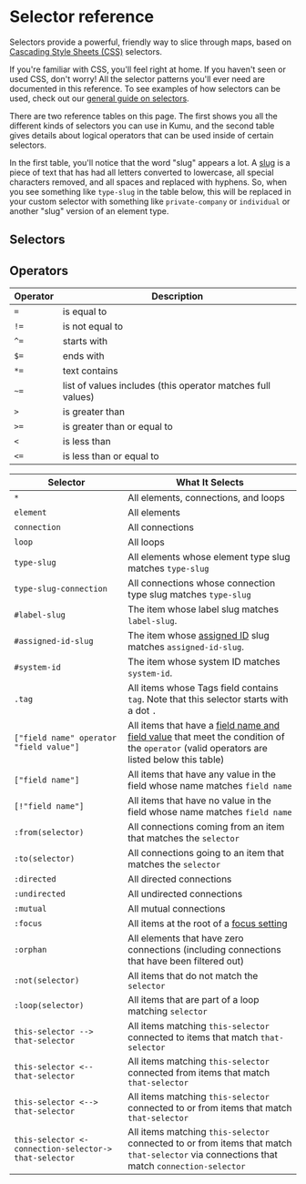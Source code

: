 # Selector reference

Selectors provide a powerful, friendly way to slice through maps, based on [Cascading Style Sheets (CSS)](https://developer.mozilla.org/en-US/docs/Web/CSS) selectors.

If you're familiar with CSS, you'll feel right at home. If you haven't seen or used CSS, don't worry! All the selector patterns you'll ever need are documented in this reference. To see examples of how selectors can be used, check out our [general guide on selectors](../../guides/selectors.md).

There are two reference tables on this page. The first shows you all the different kinds of selectors you can use in Kumu, and the second table gives details about logical operators that can be used inside of certain selectors.

In the first table, you'll notice that the word "slug" appears a lot. A [slug](../../guides/slugs.md) is a piece of text that has had all letters converted to lowercase, all special characters removed, and all spaces and replaced with hyphens. So, when you see something like `type-slug` in the table below, this will be replaced in your custom selector with something like `private-company` or `individual` or another "slug" version of an element type.

## Selectors

## Operators

| Operator | Description                                                 |
| -------- | ----------------------------------------------------------- |
| `=`      | is equal to                                                 |
| `!=`     | is not equal to                                             |
| `^=`     | starts with                                                 |
| `$=`     | ends with                                                   |
| `*=`     | text contains                                               |
| `~=`     | list of values includes (this operator matches full values) |
| `>`      | is greater than                                             |
| `>=`     | is greater than or equal to                                 |
| `<`      | is less than                                                |
| `<=`     | is less than or equal to                                    |

| Selector                                              | What It Selects                                                                                                                                                             |
| ----------------------------------------------------- | --------------------------------------------------------------------------------------------------------------------------------------------------------------------------- |
| `*`                                                   | All elements, connections, and loops                                                                                                                                        |
| `element`                                             | All elements                                                                                                                                                                |
| `connection`                                          | All connections                                                                                                                                                             |
| `loop`                                                | All loops                                                                                                                                                                   |
| `type-slug`                                           | All elements whose element type slug matches `type-slug`                                                                                                                    |
| `type-slug-connection`                                | All connections whose connection type slug matches `type-slug`                                                                                                              |
| `#label-slug`                                         | The item whose label slug matches `label-slug`.                                                                                                                             |
| `#assigned-id-slug`                                   | The item whose [assigned ID](../../faq/how-do-I-avoid-duplicating-data.md) slug matches `assigned-id-slug`.                                                                 |
| `#system-id`                                          | The item whose system ID matches `system-id`.                                                                                                                               |
| `.tag`                                                | All items whose Tags field contains `tag`. Note that this selector starts with a dot `.`                                                                                    |
| `["field name" operator "field value"]`               | All items that have a [field name and field value](../kumus-architecture.md#fields) that meet the condition of the `operator` (valid operators are listed below this table) |
| `["field name"]`                                      | All items that have any value in the field whose name matches `field name`                                                                                                  |
| `[!"field name"]`                                     | All items that have no value in the field whose name matches `field name`                                                                                                   |
| `:from(selector)`                                     | All connections coming from an item that matches the `selector`                                                                                                             |
| `:to(selector)`                                       | All connections going to an item that matches the `selector`                                                                                                                |
| `:directed`                                           | All directed connections                                                                                                                                                    |
| `:undirected`                                         | All undirected connections                                                                                                                                                  |
| `:mutual`                                             | All mutual connections                                                                                                                                                      |
| `:focus`                                              | All items at the root of a [focus setting](../../guides/focus.md)                                                                                                           |
| `:orphan`                                             | All elements that have zero connections (including connections that have been filtered out)                                                                                 |
| `:not(selector)`                                      | All items that do not match the `selector`                                                                                                                                  |
| `:loop(selector)`                                     | All items that are part of a loop matching `selector`                                                                                                                       |
| `this-selector --> that-selector`                     | All items matching `this-selector` connected to items that match `that-selector`                                                                                            |
| `this-selector <-- that-selector`                     | All items matching `this-selector` connected from items that match `that-selector`                                                                                          |
| `this-selector <--> that-selector`                    | All items matching `this-selector` connected to or from items that match `that-selector`                                                                                    |
| `this-selector <-connection-selector-> that-selector` | All items matching `this-selector` connected to or from items that match `that-selector` via connections that match `connection-selector`                                   |
